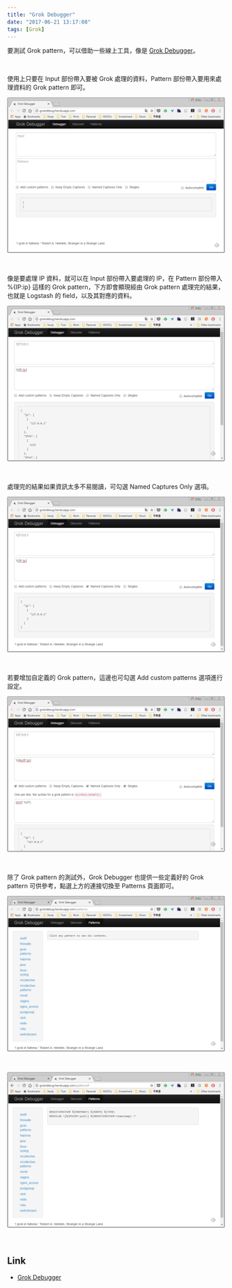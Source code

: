 ```yaml
---
title: "Grok Debugger"
date: "2017-06-21 13:17:08"
tags: [Grok]
---
```



要測試 Grok pattern，可以借助一些線上工具，像是 [Grok Debugger](http://grokdebug.herokuapp.com/)。  

<!-- More -->

<br/>


使用上只要在 Input 部份帶入要被 Grok 處理的資料，Pattern 部份帶入要用來處理資料的 Grok pattern 即可。 

![1.png](1.png)

<br/>


像是要處理 IP 資料，就可以在 Input 部份帶入要處理的 IP，在 Pattern 部份帶入 %{IP:ip} 這樣的 Grok pattern，下方即會顯現經由 Grok pattern 處理完的結果，也就是 Logstash 的 field，以及其對應的資料。  

![2.png](2.png)

<br/>


處理完的結果如果資訊太多不易閱讀，可勾選 Named Captures Only 選項。  

![3.png](3.png)

<br/>


若要增加自定義的 Grok pattern，這邊也可勾選 Add custom patterns 選項進行設定。  

![4.png](4.png)

<br/>


除了 Grok pattern 的測試外，Grok Debugger 也提供一些定義好的 Grok pattern 可供參考，點選上方的連接切換至 Patterns 頁面即可。  

![5.png](5.png)

<br/>


![6.png](6.png)

<br/>


Link
----
* [Grok Debugger](http://grokdebug.herokuapp.com/)
